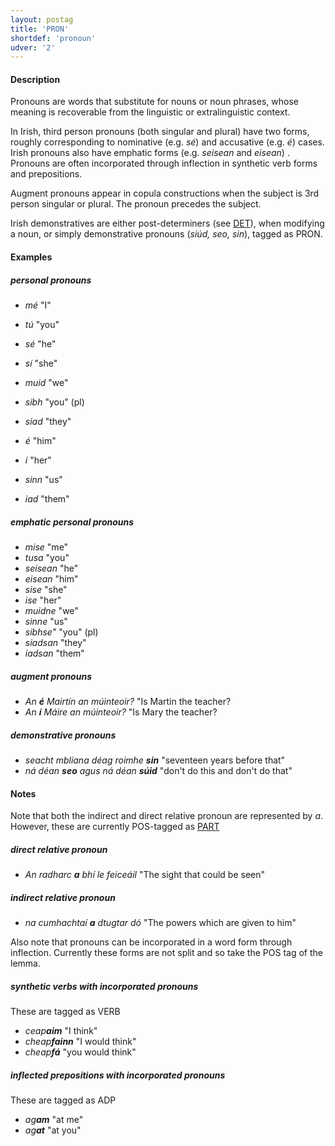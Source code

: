 ```yaml
---
layout: postag
title: 'PRON'
shortdef: 'pronoun'
udver: '2'
---
```

#### Description

Pronouns are words that substitute for nouns or noun phrases, whose meaning is recoverable from the linguistic or extralinguistic context.

In Irish, third person pronouns (both singular and plural) have two forms, roughly corresponding to nominative (e.g. _sé_) and accusative (e.g. _é_) cases.
Irish pronouns also have emphatic forms  (e.g. _seisean_ and _eisean_) . 
Pronouns are often incorporated through inflection in synthetic verb forms and prepositions.

Augment pronouns appear in copula constructions when the subject is 3rd person singular or plural. The pronoun precedes the subject.

Irish demonstratives are either post-determiners (see [DET]()), when modifying a noun, or simply demonstrative pronouns (_siúd, seo, sin_), tagged as PRON.

#### Examples


##### personal pronouns

*  _mé_ "I"
* _tú_ "you"
* _sé_ "he"
* _sí_ "she"
* _muid_ "we"
* _sibh_ "you" (pl)
* _siad_ "they" 


* _é_ "him"
* _í_ "her"
* _sinn_ "us"
* _iad_ "them"

##### emphatic personal pronouns

* _mise_ "me"
* _tusa_ "you"
* _seisean_ "he"
* _eisean_ "him"
* _sise_ "she"
* _ise_ "her"
* _muidne_ "we"
* _sinne_ "us"
* _sibhse"_ "you" (pl)
* _siadsan_ "they"
* _iadsan_ "them"


##### augment pronouns

* _An <b>é</b> Mairtín an múinteoir?_ "Is Martin the teacher?
* _An <b>í</b> Máire an múinteoir?_ "Is Mary the teacher?


##### demonstrative pronouns

* _seacht mbliana déag roimhe <b>sin</b>_ "seventeen years before that"
* _ná déan <b>seo</b> agus ná déan <b>súid</b>_ "don't do this and don't do that" 


#### Notes

Note that both the indirect and direct relative pronoun are represented by _a_. However, these are currently POS-tagged as [PART]()

##### direct relative pronoun
* _An radharc <b>a</b> bhí le feiceáil_ "The sight that could be seen"


##### indirect relative pronoun

* _na cumhachtaí <b>a</b> dtugtar dó_ "The powers which are given to him"


Also note that pronouns can be incorporated in a word form through inflection. Currently these forms are not split and so take the POS tag of the lemma. 

##### synthetic verbs with incorporated pronouns
These are tagged as VERB

* _ceap<b>aim</b>_ "I think"   
* _cheap<b>fainn</b>_ "I would think"
* _cheap<b>fá</b>_ "you would think"

##### inflected prepositions with incorporated pronouns
These are tagged as ADP

* _ag<b>am</b>_ "at me"
* _ag<b>at</b>_ "at you"


<!-- Interlanguage links updated So kvě 14 19:01:53 CEST 2022 -->
